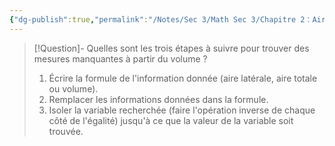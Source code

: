 ```yaml
---
{"dg-publish":true,"permalink":"/Notes/Sec 3/Math Sec 3/Chapitre 2：Aire et Volume/Section 2.3：Volume des solides/4. Recherche de mesure manquantes à partir du volume/"}
---
```



>[!Question]- Quelles sont les trois étapes à suivre pour trouver des mesures manquantes à partir du volume ?
>1. Écrire la formule de l'information donnée (aire latérale, aire totale ou volume).
>2. Remplacer les informations données dans la formule.
>3. Isoler la variable recherchée (faire l'opération inverse de chaque côté de l'égalité) jusqu'à ce que la valeur de la variable soit trouvée.
